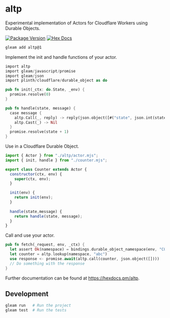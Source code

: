 # altp

Experimental implementation of Actors for Cloudflare Workers using Durable Objects.

[![Package Version](https://img.shields.io/hexpm/v/altp)](https://hex.pm/packages/altp)
[![Hex Docs](https://img.shields.io/badge/hex-docs-ffaff3)](https://hexdocs.pm/altp/)

```sh
gleam add altp@1
```

Implement the init and handle functions of your actor.

```rs
import altp
import gleam/javascript/promise
import gleam/json
import plinth/cloudflare/durable_object as do

pub fn init(_ctx: do.State, _env) {
  promise.resolve(0)
}

pub fn handle(state, message) {
  case message {
    altp.Call(_, reply) -> reply(json.object([#("state", json.int(state))]))
    altp.Cast(_) -> Nil
  }
  promise.resolve(state + 1)
}
```

Use in a Cloudflare Durable Object.
```js
import { Actor } from "./altp/actor.mjs";
import { init, handle } from "./counter.mjs";

export class Counter extends Actor {
  constructor(ctx, env) {
    super(ctx, env);
  }

  init(env) {
    return init(env);
  }
  
  handle(state,message) {
    return handle(state, message);
  }
}
```

Call and use your actor.
```rs
pub fn fetch(_request, env, _ctx) {
  let assert Ok(namespace) = bindings.durable_object_namespace(env, "COUNTER")
  let counter = altp.lookup(namespace, "abc")
  use response <- promise.await(altp.call(counter, json.object([])))
  // Do something with the response
}
```

Further documentation can be found at <https://hexdocs.pm/altp>.

## Development

```sh
gleam run   # Run the project
gleam test  # Run the tests
```

